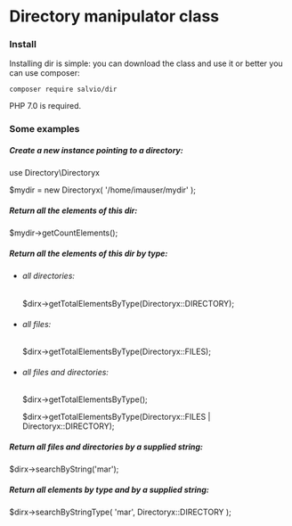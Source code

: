 # Directory manipulator class

### Install
Installing dir is simple:  you can download the class and use it or better you can use composer:

`composer require salvio/dir`

PHP 7.0 is required.

### Some examples

##### Create a new instance pointing to a directory:

use Directory\Directoryx

$mydir = new Directoryx( '/home/imauser/mydir' );

##### Return all the elements of this dir:

$mydir->getCountElements();

##### Return all the elements of this dir by type:

- ###### all directories:

	$dirx->getTotalElementsByType(Directoryx::DIRECTORY);


-  ###### all files:

	$dirx->getTotalElementsByType(Directoryx::FILES);

- ###### all files and directories:

	$dirx->getTotalElementsByType();

	$dirx->getTotalElementsByType(Directoryx::FILES | Directoryx::DIRECTORY);

##### Return all files and directories by a supplied string:

$dirx->searchByString('mar');

##### Return all elements by type and by a supplied string:

$dirx->searchByStringType( 'mar', Directoryx::DIRECTORY );
